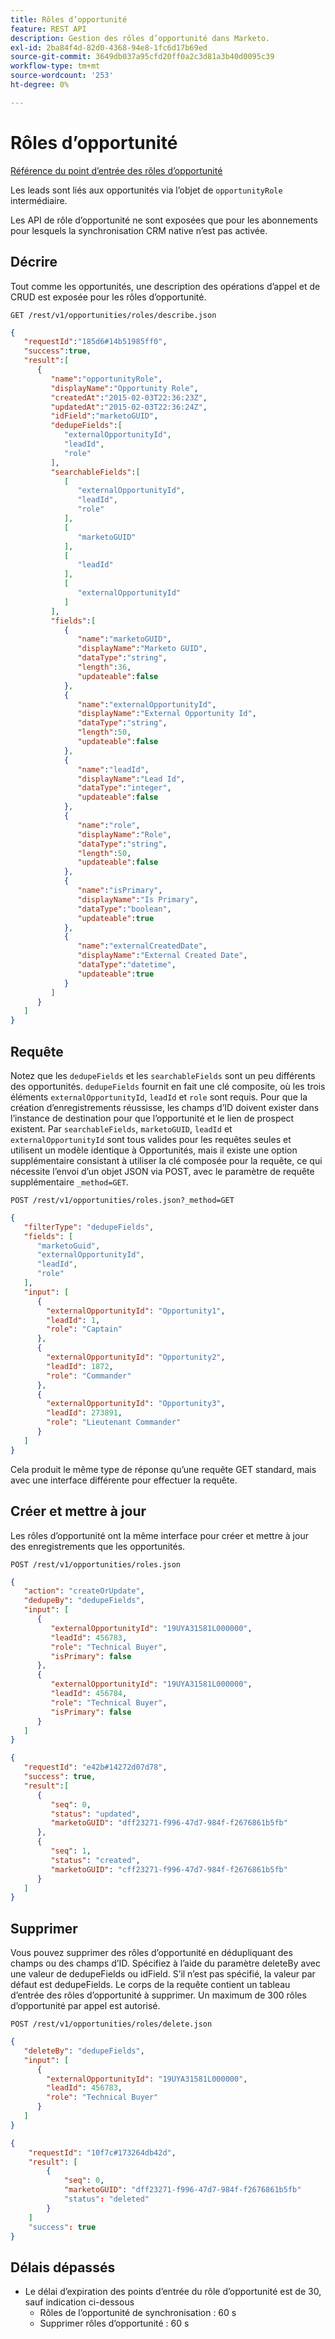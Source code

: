 ```yaml
---
title: Rôles d’opportunité
feature: REST API
description: Gestion des rôles d’opportunité dans Marketo.
exl-id: 2ba84f4d-82d0-4368-94e8-1fc6d17b69ed
source-git-commit: 3649db037a95cfd20ff0a2c3d81a3b40d0095c39
workflow-type: tm+mt
source-wordcount: '253'
ht-degree: 0%

---
```


# Rôles d’opportunité

[Référence du point d’entrée des rôles d’opportunité](https://developer.adobe.com/marketo-apis/api/mapi/#tag/Opportunities/operation/getOpportunityRolesUsingGET)

Les leads sont liés aux opportunités via l’objet de `opportunityRole` intermédiaire.

Les API de rôle d’opportunité ne sont exposées que pour les abonnements pour lesquels la synchronisation CRM native n’est pas activée.

## Décrire

Tout comme les opportunités, une description des opérations d’appel et de CRUD est exposée pour les rôles d’opportunité.

```
GET /rest/v1/opportunities/roles/describe.json
```

```json
{
   "requestId":"185d6#14b51985ff0",
   "success":true,
   "result":[
      {
         "name":"opportunityRole",
         "displayName":"Opportunity Role",
         "createdAt":"2015-02-03T22:36:23Z",
         "updatedAt":"2015-02-03T22:36:24Z",
         "idField":"marketoGUID",
         "dedupeFields":[
            "externalOpportunityId",
            "leadId",
            "role"
         ],
         "searchableFields":[
            [
               "externalOpportunityId",
               "leadId",
               "role"
            ],
            [
               "marketoGUID"
            ],
            [
               "leadId"
            ],
            [
               "externalOpportunityId"
            ]
         ],
         "fields":[
            {
               "name":"marketoGUID",
               "displayName":"Marketo GUID",
               "dataType":"string",
               "length":36,
               "updateable":false
            },
            {
               "name":"externalOpportunityId",
               "displayName":"External Opportunity Id",
               "dataType":"string",
               "length":50,
               "updateable":false
            },
            {
               "name":"leadId",
               "displayName":"Lead Id",
               "dataType":"integer",
               "updateable":false
            },
            {
               "name":"role",
               "displayName":"Role",
               "dataType":"string",
               "length":50,
               "updateable":false
            },
            {
               "name":"isPrimary",
               "displayName":"Is Primary",
               "dataType":"boolean",
               "updateable":true
            },
            {
               "name":"externalCreatedDate",
               "displayName":"External Created Date",
               "dataType":"datetime",
               "updateable":true
            }
         ]
      }
   ]
}
```

## Requête

Notez que les `dedupeFields` et les `searchableFields` sont un peu différents des opportunités. `dedupeFields` fournit en fait une clé composite, où les trois éléments `externalOpportunityId`, `leadId` et `role` sont requis. Pour que la création d’enregistrements réussisse, les champs d’ID doivent exister dans l’instance de destination pour que l’opportunité et le lien de prospect existent. Par `searchableFields`, `marketoGUID`, `leadId` et `externalOpportunityId` sont tous valides pour les requêtes seules et utilisent un modèle identique à Opportunités, mais il existe une option supplémentaire consistant à utiliser la clé composée pour la requête, ce qui nécessite l’envoi d’un objet JSON via POST, avec le paramètre de requête supplémentaire `_method=GET`.

```
POST /rest/v1/opportunities/roles.json?_method=GET
```

```json
{
   "filterType": "dedupeFields",
   "fields": [
      "marketoGuid",
      "externalOpportunityId",
      "leadId",
      "role"
   ],
   "input": [
      {
        "externalOpportunityId": "Opportunity1",
        "leadId": 1,
        "role": "Captain"
      },
      {
        "externalOpportunityId": "Opportunity2",
        "leadId": 1872,
        "role": "Commander"
      },
      {
        "externalOpportunityId": "Opportunity3",
        "leadId": 273891,
        "role": "Lieutenant Commander"
      }
   ]
}
```

Cela produit le même type de réponse qu’une requête GET standard, mais avec une interface différente pour effectuer la requête.

## Créer et mettre à jour

Les rôles d’opportunité ont la même interface pour créer et mettre à jour des enregistrements que les opportunités.

```
POST /rest/v1/opportunities/roles.json
```

```json
{
   "action": "createOrUpdate",
   "dedupeBy": "dedupeFields",
   "input": [
      {
         "externalOpportunityId": "19UYA31581L000000",
         "leadId": 456783,
         "role": "Technical Buyer",
         "isPrimary": false
      },
      {
         "externalOpportunityId": "19UYA31581L000000",
         "leadId": 456784,
         "role": "Technical Buyer",
         "isPrimary": false
      }
   ]
}
```

```json
{
   "requestId": "e42b#14272d07d78",
   "success": true,
   "result":[
      {
         "seq": 0,
         "status": "updated",
         "marketoGUID": "dff23271-f996-47d7-984f-f2676861b5fb"
      },
      {
         "seq": 1,
         "status": "created",
         "marketoGUID": "cff23271-f996-47d7-984f-f2676861b5fb"
      }
   ]
}
```

## Supprimer

Vous pouvez supprimer des rôles d’opportunité en dédupliquant des champs ou des champs d’ID. Spécifiez à l’aide du paramètre deleteBy avec une valeur de dedupeFields ou idField. S’il n’est pas spécifié, la valeur par défaut est dedupeFields. Le corps de la requête contient un tableau d’entrée des rôles d’opportunité à supprimer. Un maximum de 300 rôles d’opportunité par appel est autorisé.

```
POST /rest/v1/opportunities/roles/delete.json
```

```json
{
   "deleteBy": "dedupeFields",
   "input": [
      {
        "externalOpportunityId": "19UYA31581L000000",
        "leadId": 456783,
        "role": "Technical Buyer"
      }
   ]
}
```

```json
{
    "requestId": "10f7c#173264db42d",
    "result": [
        {
            "seq": 0,
            "marketoGUID": "dff23271-f996-47d7-984f-f2676861b5fb"
            "status": "deleted"
        }
    ]
    "success": true
}
```

## Délais dépassés

- Le délai d’expiration des points d’entrée du rôle d’opportunité est de 30, sauf indication ci-dessous
   - Rôles de l’opportunité de synchronisation : 60 s
   - Supprimer rôles d’opportunité : 60 s
